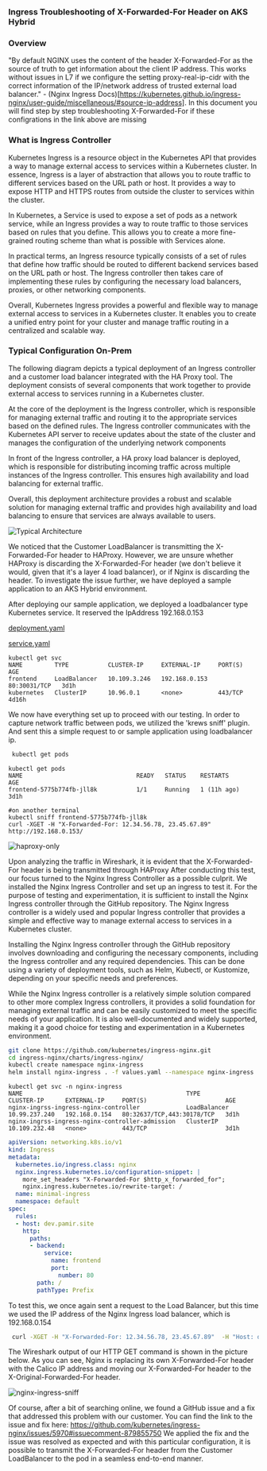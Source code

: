 ### Ingress Troubleshooting of X-Forwarded-For Header on AKS Hybrid
### Overview
"By default NGINX uses the content of the header X-Forwarded-For as the source of truth to get information about the client IP address. This works without issues in L7 if we configure the setting proxy-real-ip-cidr with the correct information of the IP/network address of trusted external load balancer." - (Nginx Ingress Docs)[https://kubernetes.github.io/ingress-nginx/user-guide/miscellaneous/#source-ip-address].
In this document you will find step by step troubleshooting X-Forwarded-For if these configrations in the link above are missing  
### What is Ingress Controller
Kubernetes Ingress is a resource object in the Kubernetes API that provides a way to manage external access to services within a Kubernetes cluster. In essence, Ingress is a layer of abstraction that allows you to route traffic to different services based on the URL path or host. It provides a way to expose HTTP and HTTPS routes from outside the cluster to services within the cluster.

In Kubernetes, a Service is used to expose a set of pods as a network service, while an Ingress provides a way to route traffic to those services based on rules that you define. This allows you to create a more fine-grained routing scheme than what is possible with Services alone.

In practical terms, an Ingress resource typically consists of a set of rules that define how traffic should be routed to different backend services based on the URL path or host. The Ingress controller then takes care of implementing these rules by configuring the necessary load balancers, proxies, or other networking components.

Overall, Kubernetes Ingress provides a powerful and flexible way to manage external access to services in a Kubernetes cluster. It enables you to create a unified entry point for your cluster and manage traffic routing in a centralized and scalable way.

### Typical Configuration On-Prem
The following diagram depicts a typical deployment of an Ingress controller and a customer load balancer integrated with the HA Proxy tool. The deployment consists of several components that work together to provide external access to services running in a Kubernetes cluster.

At the core of the deployment is the Ingress controller, which is responsible for managing external traffic and routing it to the appropriate services based on the defined rules. The Ingress controller communicates with the Kubernetes API server to receive updates about the state of the cluster and manages the configuration of the underlying network components

In front of the Ingress controller, a HA proxy load balancer is deployed, which is responsible for distributing incoming traffic across multiple instances of the Ingress controller. This ensures high availability and load balancing for external traffic.

Overall, this deployment architecture provides a robust and scalable solution for managing external traffic and provides high availability and load balancing to ensure that services are always available to users.

![Typical Architecture](./ingress-controller/lb-customer-arch.excalidraw.png)


We noticed that the Customer LoadBalancer is transmitting the X-Forwarded-For header to HAProxy. However, we are unsure whether HAProxy is discarding the X-Forwarded-For header (we don't believe it would, given that it's a layer 4 load balancer), or if Nginx is discarding the header. To investigate the issue further, we have deployed a sample application to an AKS Hybrid environment.

After deploying our sample application, we deployed a loadbalancer type Kubernetes service. It reserved the IpAddress  192.168.0.153

[deployment.yaml](https://raw.githubusercontent.com/Pamir/kubernetes-essentials/master/04-services/01-frontend-deployment.yaml) </p>
[service.yaml](https://raw.githubusercontent.com/Pamir/kubernetes-essentials/master/04-services/05-frontend-svc.yaml)

```
kubectl get svc
NAME         TYPE           CLUSTER-IP     EXTERNAL-IP     PORT(S)        AGE
frontend     LoadBalancer   10.109.3.246   192.168.0.153   80:30031/TCP   3d1h
kubernetes   ClusterIP      10.96.0.1      <none>          443/TCP        4d16h
```

We now have everything set up to proceed with our testing. In order to capture network traffic between pods, we utilized the 'krews sniff' plugin.
And sent this a simple request to or sample application using loadbalancer ip.
```bash
 kubectl get pods
 ```
 ```
kubectl get pods
NAME                                READY   STATUS    RESTARTS      AGE
frontend-5775b774fb-jll8k           1/1     Running   1 (11h ago)   3d1h
 ```
 ```
#on another terminal
kubectl sniff frontend-5775b774fb-jll8k
curl -XGET -H "X-Forwarded-For: 12.34.56.78, 23.45.67.89"  http://192.168.0.153/
```

![haproxy-only](ingress-controller/haproxy-only-sniff.png)

Upon analyzing the traffic in Wireshark, it is evident that the X-Forwarded-For header is being transmitted through HAProxy
After conducting this test, our focus turned to the Nginx Ingress Controller as a possible culprit. We installed the Nginx Ingress Controller and set up an ingress to test it. For the purpose of testing and experimentation, it is sufficient to install the Nginx Ingress controller through the GitHub repository. The Nginx Ingress controller is a widely used and popular Ingress controller that provides a simple and effective way to manage external access to services in a Kubernetes cluster.

Installing the Nginx Ingress controller through the GitHub repository involves downloading and configuring the necessary components, including the Ingress controller and any required dependencies. This can be done using a variety of deployment tools, such as Helm, Kubectl, or Kustomize, depending on your specific needs and preferences.

While the Nginx Ingress controller is a relatively simple solution compared to other more complex Ingress controllers, it provides a solid foundation for managing external traffic and can be easily customized to meet the specific needs of your application. It is also well-documented and widely supported, making it a good choice for testing and experimentation in a Kubernetes environment.

```bash
git clone https://github.com/kubernetes/ingress-nginx.git
cd ingress-nginx/charts/ingress-nginx/
kubectl create namespace nginx-ingress
helm install nginx-ingress . -f values.yaml --namespace nginx-ingress
```
```
kubectl get svc -n nginx-ingress
NAME                                              TYPE           CLUSTER-IP      EXTERNAL-IP     PORT(S)                      AGE
nginx-ingrss-ingress-nginx-controller             LoadBalancer   10.99.237.240   192.168.0.154   80:32637/TCP,443:30178/TCP   3d1h
nginx-ingrss-ingress-nginx-controller-admission   ClusterIP      10.109.232.48   <none>          443/TCP                      3d1h
```
```yaml
apiVersion: networking.k8s.io/v1
kind: Ingress
metadata:
  kubernetes.io/ingress.class: nginx
  nginx.ingress.kubernetes.io/configuration-snippet: |
    more_set_headers "X-Forwarded-For $http_x_forwarded_for";
    nginx.ingress.kubernetes.io/rewrite-target: /
  name: minimal-ingress
  namespace: default
spec:
  rules:
  - host: dev.pamir.site
    http:
      paths:
      - backend:
          service:
            name: frontend
            port:
              number: 80
        path: /
        pathType: Prefix
```

To test this, we once again sent a request to the Load Balancer, but this time we used the IP address of the Nginx Ingress load balancer, which is 192.168.0.154

```bash
 curl -XGET -H "X-Forwarded-For: 12.34.56.78, 23.45.67.89"  -H "Host: dev.pamir.site" http://192.168.0.154
```
The Wireshark output of our HTTP GET command is shown in the picture below. As you can see, Nginx is replacing its own X-Forwarded-For header with the Calico IP address and moving our X-Forwarded-For header to the X-Original-Forwarded-For header.

![nginx-ingress-sniff](./ingress-controller/nginx-ingress-sniff.png)

Of course, after a bit of searching online, we found a GitHub issue and a fix that addressed this problem with our customer. You can find the link to the issue and fix here: https://github.com/kubernetes/ingress-nginx/issues/5970#issuecomment-879855750 We applied the fix and the issue was resolved as expected and with this particular configuration, it is possible to transmit the X-Forwarded-For header from the Customer LoadBalancer to the pod in a seamless end-to-end manner.
